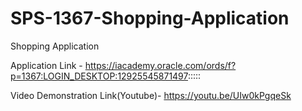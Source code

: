 # SPS-1367-Shopping-Application
Shopping Application

Application Link - https://iacademy.oracle.com/ords/f?p=1367:LOGIN_DESKTOP:12925545871497:::::

Video Demonstration Link(Youtube)- https://youtu.be/UIw0kPgqeSk
